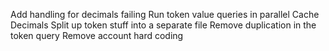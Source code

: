 Add handling for decimals failing
Run token value queries in parallel
Cache Decimals
Split up token stuff into a separate file
Remove duplication in the token query
Remove account hard coding
